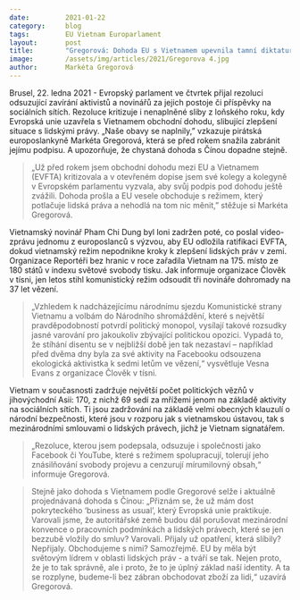 ```yaml
---
date:         2021-01-22
category:     blog
tags:         EU Vietnam Europarlament
layout:       post
title:        "Gregorová: Dohoda EU s Vietnamem upevnila tamní diktaturu. Dohoda s Čínou dopadne stejně, ne-li hůř"
image:        /assets/img/articles/2021/Gregorova 4.jpg
author:       Markéta Gregorová
---
```


Brusel, 22. ledna 2021 - Evropský parlament ve čtvrtek přijal rezoluci odsuzující zavírání aktivistů a novinářů za jejich postoje či příspěvky na sociálních sítích. Rezoluce kritizuje i nenaplněné sliby z loňského roku, kdy Evropská unie uzavřela s Vietnamem obchodní dohodu, slibující zlepšení situace s lidskými právy. „Naše obavy se naplnily,” vzkazuje pirátská europoslankyně Markéta Gregorová, která se před rokem snažila zabránit jejímu podpisu. A upozorňuje, že chystaná dohoda s Čínou dopadne stejně. 

 

> „Už před rokem jsem obchodní dohodu mezi EU a Vietnamem (EVFTA) kritizovala a v otevřeném dopise jsem své kolegy a kolegyně v Evropském parlamentu vyzvala, aby svůj podpis pod dohodu ještě zvážili. Dohoda prošla a EU vesele obchoduje s režimem, který potlačuje lidská práva a nehodlá na tom nic měnit,” stěžuje si Markéta Gregorová.

 

Vietnamský novinář Pham Chi Dung byl loni zadržen poté, co poslal video-zprávu jednomu z europoslanců s výzvou, aby EU odložila ratifikaci EVFTA, dokud vietnamský režim nepodnikne kroky k zlepšení lidských práv v zemi. Organizace Reportéři bez hranic v roce zařadila Vietnam na 175. místo ze 180 států v indexu světové svobody tisku. Jak informuje organizace Člověk v tísni, jen letos stihl komunistický režim odsoudit tři novináře dohromady na 37 let vězení. 

 

> „Vzhledem k nadcházejícímu národnímu sjezdu Komunistické strany Vietnamu a volbám do Národního shromáždění, které s největší pravděpodobností potvrdí politický monopol, vysílají takové rozsudky jasné varování pro jakoukoliv zbývající politickou opozici. Vypadá to, že stíhání disentu se v nejbližší době jen tak nezastaví – například před dvěma dny byla za své aktivity na Facebooku odsouzena ekologická aktivistka k sedmi letům ve vězení,“ vysvětluje Vesna Evans z organizace Člověk v tísni. 

 

Vietnam v současnosti zadržuje největší počet politických vězňů v jihovýchodní Asii: 170, z nichž 69 sedí za mřížemi jenom na základě aktivity na sociálních sítích. Ti jsou zadržování na základě velmi obecných klauzulí o národní bezpečnosti, které jsou v rozporu jak s vietnamskou ústavou, tak s mezinárodními smlouvami o lidských právech, jichž je Vietnam signatářem.

 

> „Rezoluce, kterou jsem podepsala, odsuzuje i společnosti jako Facebook či YouTube, které s režimem spolupracují, tolerují jeho znásilňování svobody projevu a cenzurují mírumilovný obsah,“ informuje Gregorová.


> Stejně jako dohoda s Vietnamem podle Gregorové selže i aktuálně projednávaná dohoda s Čínou: „Přiznám se, že už mám dost pokryteckého ‘business as usual’, který Evropská unie praktikuje. Varovali jsme, že autoritářské země budou dál porušovat mezinárodní konvence o pracovních podmínkách a lidských právech, které se jen bezzubě vložily do smluv? Varovali. Přijaly už opatření, která slíbily? Nepřijaly. Obchodujeme s nimi? Samozřejmě. EU by měla být světovým lídrem v oblasti lidských práv - a tváří se tak. Nejen proto, že je to tak správně, ale i proto, že to je úplný základ naší identity. A ta se rozplyne, budeme-li bez zábran obchodovat zboží za lidi,“ uzavírá Gregorová.
